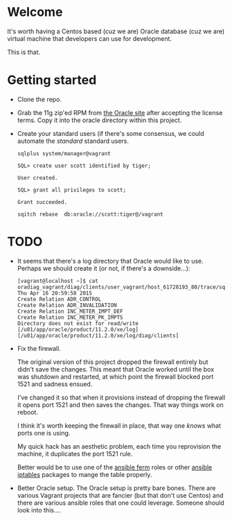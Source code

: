 # Welcome

It's worth having a Centos based (cuz we are) Oracle database (cuz we
are) virtual machine that developers can use for development.

This is that.

# Getting started

- Clone the repo.

- Grab the 11g zip'ed RPM from
[the Oracle site](http://www.oracle.com/technetwork/products/express-edition/downloads/index.html)
after accepting the license terms.  Copy it into the oracle directory within this project.

- Create your standard users (if there's some consensus, we could
  automate the *standard* standard users.

    ```
    sqlplus system/manager@vagrant
    
    SQL> create user scott identified by tiger;
    
    User created.
    
    SQL> grant all privileges to scott;
    
    Grant succeeded.
    
    sqitch rebase  db:oracle://scott:tiger@/vagrant
    ```

# TODO

- It seems that there's a log directory that Oracle would like to use.
  Perhaps we should create it (or not, if there's a downside...):

    ```
    [vagrant@localhost ~]$ cat oradiag_vagrant/diag/clients/user_vagrant/host_61728193_80/trace/sqlnet.log
    Thu Apr 16 20:59:58 2015
    Create Relation ADR_CONTROL
    Create Relation ADR_INVALIDATION
    Create Relation INC_METER_IMPT_DEF
    Create Relation INC_METER_PK_IMPTS
    Directory does not exist for read/write [/u01/app/oracle/product/11.2.0/xe/log] [/u01/app/oracle/product/11.2.0/xe/log/diag/clients]
    ```

- Fix the firewall.

  The original version of this project dropped the firewall entirely
  but didn't save the changes.  This meant that Oracle worked until
  the box was shutdown and restarted, at which point the firewall
  blocked port 1521 and sadness ensued.

  I've changed it so that when it provisions instead of dropping the
  firewall it opens port 1521 and then saves the changes.  That way
  things work on reboot.

  I think it's worth keeping the firewall in place, that way one
  *knows* what ports one is using.

  My quick hack has an aesthetic problem, each time you reprovision
  the machine, it duplicates the port 1521 rule.

  Better would be to use one of the
  [ansible ferm](https://www.google.com/search?q=ansible+ferm&oq=ansible+ferm)
  roles or other
  [ansible iptables](https://www.google.com/webhp?sourceid=chrome-instant&ion=1&espv=2&ie=UTF-8#q=ansible%20iptables)
  packages to mange the table properly.

- Better Oracle setup.  The Oracle setup is pretty bare bones.  There
  are various Vagrant projects that are fancier (but that don't use
  Centos) and there are various ansible roles that one could leverage.
  Someone should look into this....

